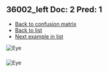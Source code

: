 ## 36002_left Doc: 2 Pred: 1
- [Back to confusion matrix](https://github.com/juliandewit/kaggle_retinopathy/blob/master/matrix.md)
- [Back to list](https://github.com/juliandewit/kaggle_retinopathy/blob/master/lists/21/list.md)
- [Next example in list](https://github.com/juliandewit/kaggle_retinopathy/blob/master/lists/21/36/36029_left.md)

![Eye](https://retinopaty.blob.core.windows.net/size1024/36002_left_2.jpeg)

### 

![Eye]()
